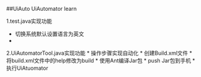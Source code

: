 ##UiAuto
UiAutomator learn

  1.test.java实现功能
   - 切换系统默认设置语言为英文
   - 
   
  2.UiAutomatorTool.java实现功能
    * 操作步骤实现自动化
      * 创建Build.xml文件
      * 将build.xml文件中的help修改为build
      * 使用Ant编译Jar包
      * push Jar包到手机
      * 执行UiAtuomator
    
    
    


